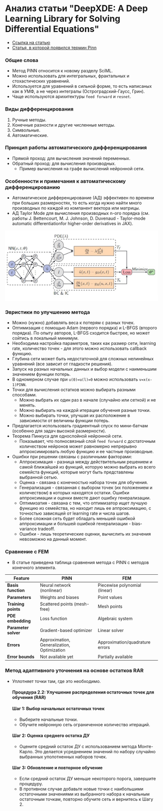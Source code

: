 # Анализ статьи "DeepXDE: A Deep Learning Library for Solving Differential Equations"

- [Ссылка на статью](https://epubs.siam.org/doi/epdf/10.1137/19M1274067)
- [Статья, в которой появился термин Pinn](https://www.sciencedirect.com/science/article/pii/S0021999118307125)

### Общие слова
- Метод PINN относится к новому разделу SciML.
- Можно использовать для интегральных, фрактальных и стохастических уравнений.
- Используется для уравнений в сильной форме, то есть написаных как в УМФ, а не через интегралы (Остроградский-Гаусс, Грин).
- Чаще используются арихитектуры `feed forward` и `resnet`.

### Виды дифференцирования
1. Ручные методы.
2. Конечные разности и другие численные методы.
3. Символьные.
4. Автоматические.

### Принцип работы автоматического дифференцирования
- Прямой проход: для вычисления значений переменных.
- Обратный проход: для вычисления производных.
  - Пример вычисления на графе вычислений нейронной сети.

### Особенности и примечания к автоматическому дифференцированию
- Автоматическое дифференцирование (АД) эффективен по времени при больших размерностях, то есть когда нужно найти много производных по каждой из компанент вектора или матрицы.
- АД Taylor Mode для вычисления производных n-ого порядка (см. работы J. Bettencourt, M. J. Johnson, D. Duvenaud - Taylor-mode automatic differentiationfor higher-order derivatives in JAX).

![Схема сети](assets/scheme.jpg)

### Эвристики по улучшению метода
- Можно (нужно) добавлять веса к потерям с разных точек.
- Оптимизация с помощью Adam (первого порядка) и L-BFGS (второго порядка). По опыту авторов, L-BFGS сходится быстрее, но может сойтись в локальный минимум.
- Необходима настройка параметров, таких как размер сети, learning rate, количество точек - для этого можно использовать callback функцию.
- Глубина сети может быть недостаточной для сложных нелинейных уравнений (все зависит от гладкости решения).
- Запуск на разных начальных данных и выбор модели с наименьшим значением функции потерь.
- В одномерном случае при `u(0)=u(l)=0` можно использовать `v=x(x-1)PINN`.
- Точки для вычисления остатков можно выбирать разными способами.
    * Можно выбрать их один раз в начале (случайно или сеткой) и не менять.
	* Можно выбирать на каждой итерации обучения разные точки.
    * Можно выбирать точки, улучшая их расположение в зависимости от величины функции потерь.
- Предлагается использовать градиентный спуск по мини-батчам (особенно для задач высокой размерности).
- Теорема Пинкуса для однослойной нейронной сети.
    * Показывает, что полносвязный слой `feed forward` с достаточным количеством нейронов может равномерно непрерывно аппроксимировать любую функцию и ее частные производные.
- Ошибки при решении связаны с различными факторами: 
    * Аппроксимация - разница между действительным решением и самой ближайшей из функций, которую можно выбрать из всего семейста функций, которые могут быть представлены выбранной сетью.
    * Оценка - связана с конечностью набора точек для обучения.
    * Генерализация - связанная с выбором точек (их положением и количеством) в которых находятся остатки. Ошибки аппроксимации и оценки вместе дают ошибку генерализации.
    * Оптимизатия - связана с тем, что оптимизатор ищет лучшую функцию из семейства, но находит лишь ее аппроксимацию, с точностью зависящей от learning rate и числа шагов.
    * Более сложная сеть будет обладать меньшей ошибкой аппроксимации и большей ошибкой генерализации - bias-variance tradeoff.
    * Ошибки - лишь теоретические оценки, вычислить их значения невозможно на данный момент.

### Сравнение с FEM
- В статье приведена таблица сравнения метода с PINN с методов конечного элемента.

| **Feature**          | **PINN**                    | **FEM**            
|----------------------|-----------------------------|--------------------
| **Basis function**   | Neural network (nonlinear)  | Piecewise polynomial (linear)
| **Parameters**       | Weights and biases          |Point values
| **Training points**  | Scattered points (mesh-free)| Mesh points
| **PDE embedding**    | Loss function               | Algebraic system
| **Parameter solver** | Gradient-based optimizer    | Linear solver
| **Errors**           | Approximation, Generalization, Optimization | Approximation/quadrature errors
| **Error bounds**     | Not available yet           | Partially available |
  
### Метод адаптивного уточнения на основе остатков RAR
- Уплотняет точки там, где это необходимо.
    #### Процедура 2.2: Улучшение распределения остаточных точек для обучения (RAR)
    #### Шаг 1: Выбор начальных остаточных точек
    - Выберите начальные точки.
    - Обучите нейронную сеть ограниченное количество итераций.

    #### Шаг 2: Оценка среднего остатка ДУ
    - Оцените средний остаток ДУ с использованием метода Монте-Карло. Это делается усреднением значений по набору случайно выбранных уполотненных наборов точек.

    #### Шаг 3: Обновление и повторное обучение
    - Если средний остаток ДУ меньше некоторого порога, завершите процедуру.
    - В противном случае добавьте новые точки с наибольшими остаточными значениями из выбранного набора к начальным остаточным точкам, повторно обучите сеть и вернитесь к Шагу 2.